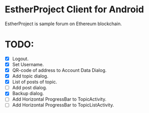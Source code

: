 # EstherProject Client for Android
EstherProject is sample forum on Ethereum blockchain.

# TODO:
- [x] Logout.
- [x] Set Username.
- [x] QR-code of address to Account Data Dialog.
- [x] Add topic dialog.
- [x] List of posts of topic.
- [ ] Add post dialog.
- [x] Backup dialog.
- [ ] Add Horizontal ProgressBar to TopicActivity.
- [ ] Add Horizontal ProgressBar to TopicListActivity.